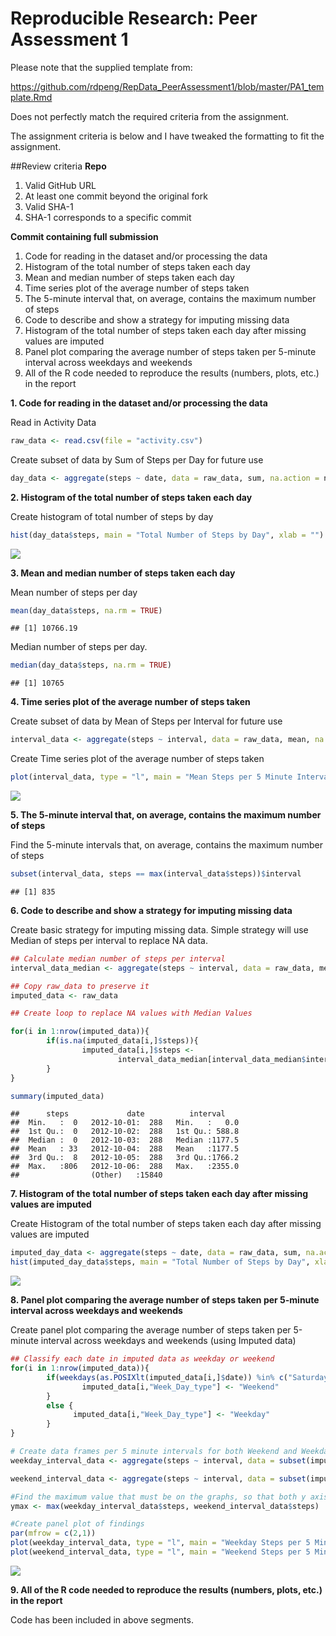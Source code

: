# Reproducible Research: Peer Assessment 1

Please note that the supplied template from:

https://github.com/rdpeng/RepData_PeerAssessment1/blob/master/PA1_template.Rmd

Does not perfectly match the required criteria from the assignment.

The assignment criteria is below and I have tweaked the formatting to fit the assignment.

##Review criteria 
**Repo**

1. Valid GitHub URL
2. At least one commit beyond the original fork
3. Valid SHA-1
4. SHA-1 corresponds to a specific commit

**Commit containing full submission**

1. Code for reading in the dataset and/or processing the data
2. Histogram of the total number of steps taken each day
3. Mean and median number of steps taken each day
4. Time series plot of the average number of steps taken
5. The 5-minute interval that, on average, contains the maximum number of steps
6. Code to describe and show a strategy for imputing missing data
7. Histogram of the total number of steps taken each day after missing values are imputed
8. Panel plot comparing the average number of steps taken per 5-minute interval across weekdays and weekends
9. All of the R code needed to reproduce the results (numbers, plots, etc.) in the report



**1. Code for reading in the dataset and/or processing the data**

Read in Activity Data


```r
raw_data <- read.csv(file = "activity.csv")
```

Create subset of data by Sum of Steps per Day for future use


```r
day_data <- aggregate(steps ~ date, data = raw_data, sum, na.action = na.omit)
```

**2. Histogram of the total number of steps taken each day**

Create histogram of total number of steps by day


```r
hist(day_data$steps, main = "Total Number of Steps by Day", xlab = "")
```

![](PA1_template_files/figure-html/unnamed-chunk-3-1.png)<!-- -->

**3. Mean and median number of steps taken each day**

Mean number of steps per day


```r
mean(day_data$steps, na.rm = TRUE)
```

```
## [1] 10766.19
```

Median number of steps per day.


```r
median(day_data$steps, na.rm = TRUE)
```

```
## [1] 10765
```

**4. Time series plot of the average number of steps taken**

Create subset of data by Mean of Steps per Interval for future use

```r
interval_data <- aggregate(steps ~ interval, data = raw_data, mean, na.action = na.omit)
```

Create Time series plot of the average number of steps taken

```r
plot(interval_data, type = "l", main = "Mean Steps per 5 Minute Interval")
```

![](PA1_template_files/figure-html/unnamed-chunk-7-1.png)<!-- -->

**5. The 5-minute interval that, on average, contains the maximum number of steps**

Find the 5-minute intervals that, on average, contains the maximum number of steps

```r
subset(interval_data, steps == max(interval_data$steps))$interval
```

```
## [1] 835
```

**6. Code to describe and show a strategy for imputing missing data**

Create basic strategy for imputing missing data.
Simple strategy will use Median of steps per interval to replace NA data.


```r
## Calculate median number of steps per interval
interval_data_median <- aggregate(steps ~ interval, data = raw_data, median, na.action = na.omit)

## Copy raw_data to preserve it
imputed_data <- raw_data

## Create loop to replace NA values with Median Values

for(i in 1:nrow(imputed_data)){
        if(is.na(imputed_data[i,]$steps)){
                imputed_data[i,]$steps <- 
                        interval_data_median[interval_data_median$interval == imputed_data[i,]$interval,]$steps
        }
}

summary(imputed_data)
```

```
##      steps             date          interval     
##  Min.   :  0   2012-10-01:  288   Min.   :   0.0  
##  1st Qu.:  0   2012-10-02:  288   1st Qu.: 588.8  
##  Median :  0   2012-10-03:  288   Median :1177.5  
##  Mean   : 33   2012-10-04:  288   Mean   :1177.5  
##  3rd Qu.:  8   2012-10-05:  288   3rd Qu.:1766.2  
##  Max.   :806   2012-10-06:  288   Max.   :2355.0  
##                (Other)   :15840
```

**7. Histogram of the total number of steps taken each day after missing values are imputed**

Create Histogram of the total number of steps taken each day after missing values are imputed


```r
imputed_day_data <- aggregate(steps ~ date, data = raw_data, sum, na.action = na.omit)
hist(imputed_day_data$steps, main = "Total Number of Steps by Day", xlab = "")
```

![](PA1_template_files/figure-html/unnamed-chunk-10-1.png)<!-- -->

**8. Panel plot comparing the average number of steps taken per 5-minute interval across weekdays and weekends**

Create panel plot comparing the average number of steps taken per 5-minute interval across weekdays and weekends (using Imputed data)


```r
## Classify each date in imputed data as weekday or weekend
for(i in 1:nrow(imputed_data)){
        if(weekdays(as.POSIXlt(imputed_data[i,]$date)) %in% c("Saturday", "Sunday")){
                imputed_data[i,"Week_Day_type"] <- "Weekend"
        }
        else {
              imputed_data[i,"Week_Day_type"] <- "Weekday"
        }
}

# Create data frames per 5 minute intervals for both Weekend and Weekday Data
weekday_interval_data <- aggregate(steps ~ interval, data = subset(imputed_data, imputed_data$Week_Day_type == "Weekday"), mean, na.action = na.omit)

weekend_interval_data <- aggregate(steps ~ interval, data = subset(imputed_data, imputed_data$Week_Day_type == "Weekend"), mean, na.action = na.omit)

#Find the maximum value that must be on the graphs, so that both y axis can be set equally
ymax <- max(weekday_interval_data$steps, weekend_interval_data$steps)

#Create panel plot of findings
par(mfrow = c(2,1))
plot(weekday_interval_data, type = "l", main = "Weekday Steps per 5 Minute Interval", ylim=c(0,ymax))
plot(weekend_interval_data, type = "l", main = "Weekend Steps per 5 Minute Interval", ylim=c(0,ymax))
```

![](PA1_template_files/figure-html/unnamed-chunk-11-1.png)<!-- -->


**9. All of the R code needed to reproduce the results (numbers, plots, etc.) in the report**

Code has been included in above segments.
